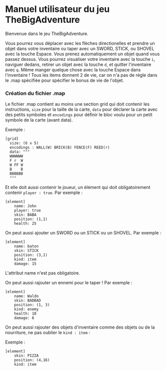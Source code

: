 # Manuel utilisateur du jeu TheBigAdventure

Bienvenue dans le jeu TheBigAdventure.

Vous pourrez vous déplacer avec les flèches directionelles et prendre un objet dans votre inventaire ou taper avec un SWORD, STICK, ou SHOVEL avec la touche Espace.
Vous prenez automatiquement un objet quand vous passez dessus.
Vous pourrez visualiser votre inventaire avec la touche `i`, naviguer dedans, retirer un objet avec la touche `d`, et quitter l'inventaire avec `q`.
Même manger quelque chose avec la touche Espace dans l'inventaire ! Tous les items donnent 2 de vie, car on n'a pas de règle dans le .map spécifiée pour spécifier le bonus de vie de l'objet.

### Création du fichier .map

Le fichier .map contient au moins une section grid qui doit contenir les instructions, `size` pour la taille de la carte, `data` pour déclarer la carte avec des petits symboles et `encodings` pour définir le bloc voulu pour un petit symbole de la carte (avant data).

Exemple :

```
[grid]
  size: (6 x 5)
  encodings : WALL(W) BRICK(B) FENCE(F) REED(r)
  data: """
  WWWWWW
  F r  W
  W FF W
  B    B
  BBBBBB
  """
```

Et elle doit aussi contenir le joueur, un élément qui doit obligatoirement contenir `player : true`. Par exemple :

```
[element]
	name: John
	player: true                	
    skin: BABA
	position: (1,1)
	health: 25
```

On peut aussi ajouter un SWORD ou un STICK ou un SHOVEL. Par exemple :

```
[element]
	name: baton
	skin: STICK
	position: (3,1)
	kind: item
	damage: 15
```

L'attribut name n'est pas obligatoire.

On peut aussi rajouter un ennemi pour le taper ! Par exemple :

```
[element]
	name: Waldo
	skin: BADBAD
	position: (1, 3)
	kind: enemy
	health: 10
	damage: 6
```

On peut aussi rajouter des objets d'inventaire comme des objets ou de la nourriture, ne pas oublier le `kind : item` :

Exemple :  
```
[element]
	skin: PIZZA
	position: (4,16)
	kind: item
```

